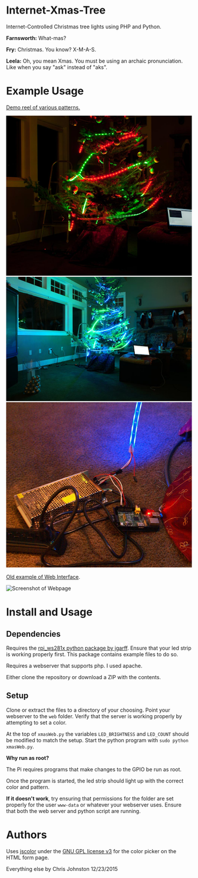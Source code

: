 # Internet-Xmas-Tree
Internet-Controlled Christmas tree lights using PHP and Python.

**Farnsworth:** What-mas?

**Fry:** Christmas. You know? X-M-A-S.

**Leela:** Oh, you mean Xmas. You must be using an archaic pronunciation. Like when you say "ask" instead of "aks".

# Example Usage

[Demo reel of various patterns.](https://www.youtube.com/watch?v=5M3lig-fI4s)

<img src="images/redgreen.jpg" alt="Picture of tree in use with Xmas colors" />

<img src="images/bluegreen.jpg" alt="Picture of tree in use with Seahawks colors" />

<img src="images/sketchywiring.jpg" alt="Picture of sketchy looking wiring setup from first version" />

[Old example of Web Interface](https://youtu.be/gIETAGKKV80).

![Screenshot of Webpage](http://puu.sh/m7AJj/7616c63f76.png "Screenshot of Webpage")

# Install and Usage

## Dependencies

Requires the [rpi\_ws281x python package by jgarff](https://github.com/jgarff/rpi_ws281x).
Ensure that your led strip is working properly first. This package contains example files to do so.

Requires a webserver that supports php. I used apache.

Either clone the repository or download a ZIP with the contents.

## Setup

Clone or extract the files to a directory of your choosing. Point your webserver to the `web` folder. Verify that the server is working properly by attempting to set a color.

At the top of `xmasWeb.py` the variables `LED_BRIGHTNESS` and `LED_COUNT` should be modified to match the setup. Start the python program with `sudo python xmasWeb.py`.

**Why run as root?**

The Pi requires programs that make changes to the GPIO be run as root.

Once the program is started, the led strip should light up with the correct color and pattern.

**If it doesn't work**, try ensuring that permissions for the folder are set properly for the user `www-data` or whatever your webserver uses. Ensure that both the web server and python script are running.

# Authors
Uses [jscolor](http://jscolor.com/) under the [GNU GPL license v3](http://www.gnu.org/licenses/gpl-3.0.en.html) for the color picker on the HTML form page.

Everything else by Chris Johnston 12/23/2015
